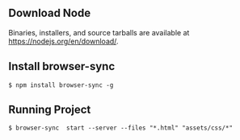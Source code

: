 ## Download Node

Binaries, installers, and source tarballs are available at
<https://nodejs.org/en/download/>.

## Install browser-sync
```console
$ npm install browser-sync -g
```

## Running Project 

```console
$ browser-sync  start --server --files "*.html" "assets/css/*"
```
